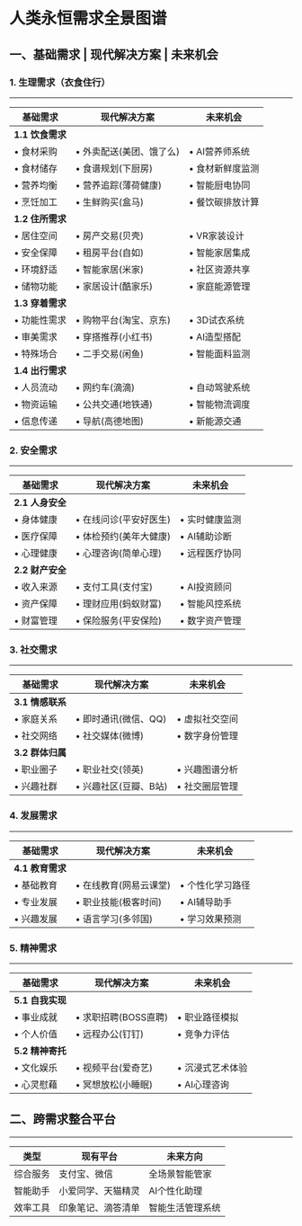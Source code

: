 # 人类永恒需求全景图谱

## 一、基础需求 | 现代解决方案 | 未来机会

### 1. 生理需求（衣食住行）
----------------------------------------
基础需求 | 现代解决方案 | 未来机会
---|---|---
**1.1 饮食需求** | |
• 食材采购 | • 外卖配送(美团、饿了么) | • AI营养师系统
• 食材储存 | • 食谱规划(下厨房) | • 食材新鲜度监测
• 营养均衡 | • 营养追踪(薄荷健康) | • 智能厨电协同
• 烹饪加工 | • 生鲜购买(盒马) | • 餐饮碳排放计算
**1.2 住所需求** | |
• 居住空间 | • 房产交易(贝壳) | • VR家装设计
• 安全保障 | • 租房平台(自如) | • 智能家居集成
• 环境舒适 | • 智能家居(米家) | • 社区资源共享
• 储物功能 | • 家居设计(酷家乐) | • 家庭能源管理
**1.3 穿着需求** | |
• 功能性需求 | • 购物平台(淘宝、京东) | • 3D试衣系统
• 审美需求 | • 穿搭推荐(小红书) | • AI造型搭配
• 特殊场合 | • 二手交易(闲鱼) | • 智能面料监测
**1.4 出行需求** | |
• 人员流动 | • 网约车(滴滴) | • 自动驾驶系统
• 物资运输 | • 公共交通(地铁通) | • 智能物流调度
• 信息传递 | • 导航(高德地图) | • 新能源交通

### 2. 安全需求
----------------------------------------
基础需求 | 现代解决方案 | 未来机会
---|---|---
**2.1 人身安全** | |
• 身体健康 | • 在线问诊(平安好医生) | • 实时健康监测
• 医疗保障 | • 体检预约(美年大健康) | • AI辅助诊断
• 心理健康 | • 心理咨询(简单心理) | • 远程医疗协同
**2.2 财产安全** | |
• 收入来源 | • 支付工具(支付宝) | • AI投资顾问
• 资产保障 | • 理财应用(蚂蚁财富) | • 智能风控系统
• 财富管理 | • 保险服务(平安保险) | • 数字资产管理

### 3. 社交需求
----------------------------------------
基础需求 | 现代解决方案 | 未来机会
---|---|---
**3.1 情感联系** | |
• 家庭关系 | • 即时通讯(微信、QQ) | • 虚拟社交空间
• 社交网络 | • 社交媒体(微博) | • 数字身份管理
**3.2 群体归属** | |
• 职业圈子 | • 职业社交(领英) | • 兴趣图谱分析
• 兴趣社群 | • 兴趣社区(豆瓣、B站) | • 社交圈层管理

### 4. 发展需求
----------------------------------------
基础需求 | 现代解决方案 | 未来机会
---|---|---
**4.1 教育需求** | |
• 基础教育 | • 在线教育(网易云课堂) | • 个性化学习路径
• 专业发展 | • 职业技能(极客时间) | • AI辅导助手
• 兴趣发展 | • 语言学习(多邻国) | • 学习效果预测

### 5. 精神需求
----------------------------------------
基础需求 | 现代解决方案 | 未来机会
---|---|---
**5.1 自我实现** | |
• 事业成就 | • 求职招聘(BOSS直聘) | • 职业路径模拟
• 个人价值 | • 远程办公(钉钉) | • 竞争力评估
**5.2 精神寄托** | |
• 文化娱乐 | • 视频平台(爱奇艺) | • 沉浸式艺术体验
• 心灵慰藉 | • 冥想放松(小睡眠) | • AI心理咨询

## 二、跨需求整合平台
----------------------------------------
类型 | 现有平台 | 未来方向
---|---|---
综合服务 | 支付宝、微信 | 全场景智能管家
智能助手 | 小爱同学、天猫精灵 | AI个性化助理
效率工具 | 印象笔记、滴答清单 | 智能生活管理系统


